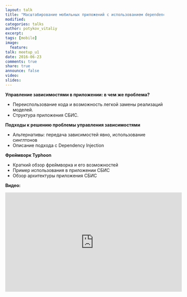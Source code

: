 ```yaml
---
layout: talk
title: "Масштабирование мобильных приложений с использованием dependency injection"
modified:
categories: talks
author: potykov_vitaliy
excerpt:
tags: [mobile]
image:
  feature:
talk: meetup_u1
date: 2016-06-23
comments: true
share: true
announce: false 
video: 
slides: 
---
```



**Управление зависимостями в приложении:  в чем же проблема?**

* Переиспользование кода и возможность легкой замены реализаций моделей.
* Структура приложения СБИС.
 
**Подходы к решению проблемы управления зависимостями**

* Альтернативы: передача зависимостей явно, использование синглтонов
* Описание подхода с Dependency Injection
 
**Фреймворк Typhoon**

* Краткий обзор фреймворка и его возможностей
* Пример использования в приложении СБИС
* Обзор архитектуры приложения СБИС

**Видео:**
<iframe width="560" height="315" src="https://www.youtube.com/embed/0sZJIkSWLME" frameborder="0" allowfullscreen></iframe>